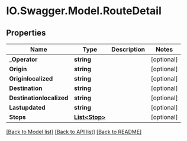 # IO.Swagger.Model.RouteDetail
## Properties

Name | Type | Description | Notes
------------ | ------------- | ------------- | -------------
**_Operator** | **string** |  | [optional] 
**Origin** | **string** |  | [optional] 
**Originlocalized** | **string** |  | [optional] 
**Destination** | **string** |  | [optional] 
**Destinationlocalized** | **string** |  | [optional] 
**Lastupdated** | **string** |  | [optional] 
**Stops** | [**List&lt;Stop&gt;**](Stop.md) |  | [optional] 

[[Back to Model list]](../README.md#documentation-for-models) [[Back to API list]](../README.md#documentation-for-api-endpoints) [[Back to README]](../README.md)

